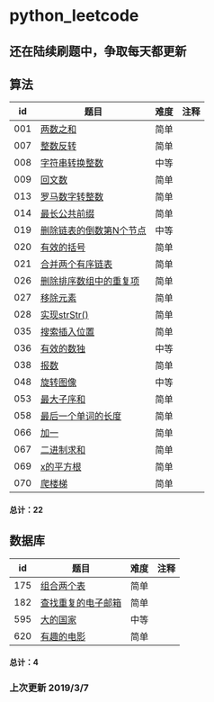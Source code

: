 # python_leetcode

还在陆续刷题中，争取每天都更新
---


算法
---
id | 题目 | 难度 | 注释
---|---|---| ---|
001 | [两数之和](https://github.com/fank-cd/python_leetcode/blob/master/001-two%20sum.py)| 简单| 
007 | [整数反转](https://github.com/fank-cd/python_leetcode/blob/master/007-Reverse%20Integer.py)| 简单| 
008 | [字符串转换整数](https://github.com/fank-cd/python_leetcode/blob/master/008-String%20to%20Integer%20(atoi).py)| 中等| 
009 | [回文数](https://github.com/fank-cd/python_leetcode/blob/master/009-%20Palindrome%20Number.py)| 简单| 
013 | [罗马数字转整数](https://github.com/fank-cd/python_leetcode/blob/master/013-Roman%20to%20Integer.py)| 简单| 
014 | [最长公共前缀](https://github.com/fank-cd/python_leetcode/blob/master/014-Longest%20Common%20Prefix.py)| 简单| 
019 | [删除链表的倒数第N个节点](https://github.com/fank-cd/python_leetcode/blob/master/019-Remove%20Nth%20Node%20From%20End%20of%20List.py)| 中等| 
020 | [有效的括号](https://github.com/fank-cd/python_leetcode/blob/master/020-Valid%20Parentheses.py)| 简单| 
021 | [合并两个有序链表](https://github.com/fank-cd/python_leetcode/blob/master/021-Merge%20Two%20Sorted%20Lists.py)| 简单| 
026 | [删除排序数组中的重复项](https://github.com/fank-cd/python_leetcode/blob/master/026-Remove%20Duplicates%20from%20Sorted%20Array.py)| 简单| 
027 | [移除元素](https://github.com/fank-cd/python_leetcode/blob/master/027-Remove%20Element.py)| 简单| 
028 | [实现strStr()](https://github.com/fank-cd/python_leetcode/blob/master/028-Implement%20strStr.py)| 简单| 
035 | [搜索插入位置](https://github.com/fank-cd/python_leetcode/blob/master/035-Search%20Insert%20Position.py)| 简单| 
036 | [有效的数独](https://github.com/fank-cd/python_leetcode/blob/master/036-Valid%20Sudoku.py)| 中等| 
038 | [报数](https://github.com/fank-cd/python_leetcode/blob/master/038-Count%20and%20Say.py)| 简单| 
048 | [旋转图像](https://github.com/fank-cd/python_leetcode/blob/master/048-Rotate%20Image.py)| 中等| 
053 | [最大子序和](https://github.com/fank-cd/python_leetcode/blob/master/053-Maximum%20Subarray.py)| 简单| 
058 | [最后一个单词的长度](https://github.com/fank-cd/python_leetcode/blob/master/058-Length%20of%20Last%20Word.py)| 简单| 
066 | [加一](https://github.com/fank-cd/python_leetcode/blob/master/066-Plus%20One.py)| 简单| 
067 | [二进制求和](https://github.com/fank-cd/python_leetcode/blob/master/067-Add%20Binary.py)| 简单| 
069 | [x的平方根](https://github.com/fank-cd/python_leetcode/blob/master/069-Sqrt(x).py)| 简单| 
070 | [爬楼梯](https://github.com/fank-cd/python_leetcode/blob/master/070-Climbing%20Stairs.py)| 简单| 


#### 总计：22

数据库
---


id | 题目 | 难度 | 注释
---|---|---| ---|
175 | [组合两个表](https://github.com/fank-cd/python_leetcode/blob/master/175-Combine%20Two%20Tables.py)| 简单| 
182 | [查找重复的电子邮箱](https://github.com/fank-cd/python_leetcode/blob/master/182-Duplicate%20Emails.py)| 简单| 
595 | [大的国家](https://github.com/fank-cd/python_leetcode/blob/master/595-Big%20Countries.py)| 中等| 
620 | [有趣的电影](https://github.com/fank-cd/python_leetcode/blob/master/620-Not%20Boring%20Movies.py)| 简单| 


#### 总计：4



###  上次更新 2019/3/7